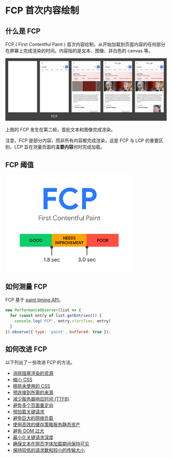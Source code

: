 # FCP 首次内容绘制

## 什么是 FCP

FCP ( First Contentful Paint ) 首次内容绘制，从开始加载到页面内容的任何部分在屏幕上完成渲染的时间。内容指的是文本、图像、非白色的 canvas 等。

<img src="https://raw.githubusercontent.com/yamsfeer/pic-bed/master/3UhlOxRc0j8Vc4DGd4dt.png" alt="来自 google.com 的 FCP 时间轴" style="zoom: 50%;" />

上图的 FCP 发生在第二帧，首批文本和图像完成渲染。

注意，FCP 是部分内容，而非所有内容都完成渲染，这是 FCP 与 LCP 的重要区别，LCP 旨在测量页面的**主要内容**何时完成加载。

## FCP 阈值

<img src="https://raw.githubusercontent.com/yamsfeer/pic-bed/master/vQKpz0S2SGnnoXHMDidj.svg" alt="良好的 FCP 值是 1.8 秒或更短，差的值大于 3.0 秒，中间的任何东西都需要改进" width="400" class="img-mid" />

## 如何测量 FCP

FCP 基于 [paint timing API](https://w3c.github.io/paint-timing/)。

```javascript
new PerformanceObserver(list => {
  for (const entry of list.getEntries()) {
    console.log('FCP', entry.startTime, entry)
  }
}).observe({ type: 'paint', buffered: true });
```

## 如何改进 FCP

以下列出了一些改进 FCP 的方法。

- [消除阻塞渲染的资源](https://developer.chrome.com/docs/lighthouse/performance/render-blocking-resources/)
- [缩小 CSS](https://developer.chrome.com/docs/lighthouse/performance/unminified-css/)
- [移除未使用的 CSS](https://developer.chrome.com/docs/lighthouse/performance/unused-css-rules/)
- [预连接到所需的来源](https://developer.chrome.com/docs/lighthouse/performance/uses-rel-preconnect/)
- [减少服务器响应时间 (TTFB)](https://web.dev/ttfb/)
- [避免多个页面重定向](https://developer.chrome.com/docs/lighthouse/performance/redirects/)
- [预加载关键请求](https://developer.chrome.com/docs/lighthouse/performance/uses-rel-preload/)
- [避免巨大的网络负载](https://developer.chrome.com/docs/lighthouse/performance/total-byte-weight/)
- [使用高效的缓存策略服务静态资产](https://developer.chrome.com/docs/lighthouse/performance/uses-long-cache-ttl/)
- [避免 DOM 过大](https://developer.chrome.com/docs/lighthouse/performance/dom-size/)
- [最小化关键请求深度](https://developer.chrome.com/docs/lighthouse/performance/critical-request-chains/)
- [确保文本在网页字体加载期间保持可见](https://developer.chrome.com/docs/lighthouse/performance/font-display/)
- [保持较低的请求数和较小的传输大小](https://developer.chrome.com/docs/lighthouse/performance/resource-summary/)

